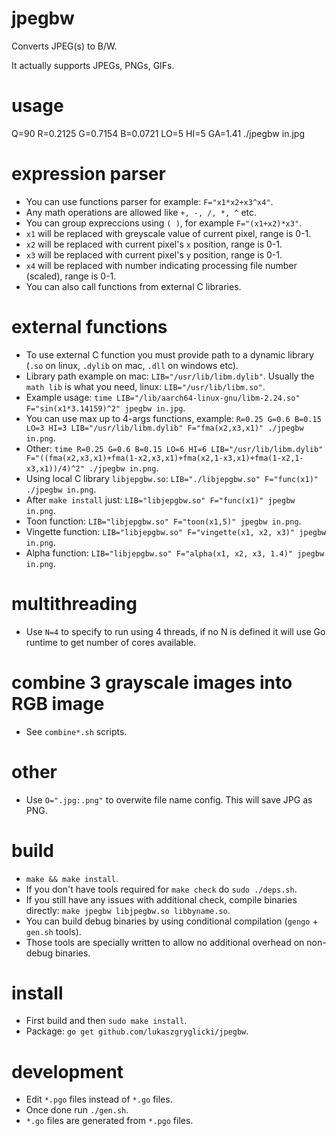 # jpegbw

Converts JPEG(s) to B/W.

It actually supports JPEGs, PNGs, GIFs.

# usage

Q=90 R=0.2125 G=0.7154 B=0.0721 LO=5 HI=5 GA=1.41 ./jpegbw in.jpg

# expression parser

- You can use functions parser for example: `F="x1*x2+x3^x4"`.
- Any math operations are allowed like `+, -, /, *, ^` etc.
- You can group expreccions using `( )`, for example `F="(x1+x2)*x3"`.
- `x1` will be replaced with greyscale value of current pixel, range is 0-1.
- `x2` will be replaced with current pixel's `x` position, range is 0-1.
- `x3` will be replaced with current pixel's `y` position, range is 0-1.
- `x4` will be replaced with number indicating processing file number (scaled), range is 0-1.
- You can also call functions from external C libraries.

# external functions

- To use external C function you must provide path to a dynamic library (`.so` on linux, `.dylib` on mac, `.dll` on windows etc).
- Library path example on mac: `LIB="/usr/lib/libm.dylib"`. Usually the `math lib` is what you need, linux: `LIB="/usr/lib/libm.so"`.
- Example usage: `time LIB="/lib/aarch64-linux-gnu/libm-2.24.so" F="sin(x1*3.14159)^2" jpegbw in.jpg`.
- You can use max up to 4-args functions, example: `R=0.25 G=0.6 B=0.15 LO=3 HI=3 LIB="/usr/lib/libm.dylib" F="fma(x2,x3,x1)" ./jpegbw in.png`.
- Other: `time R=0.25 G=0.6 B=0.15 LO=6 HI=6 LIB="/usr/lib/libm.dylib" F="((fma(x2,x3,x1)+fma(1-x2,x3,x1)+fma(x2,1-x3,x1)+fma(1-x2,1-x3,x1))/4)^2" ./jpegbw in.png`.
- Using local C library `libjepgbw.so`: `LIB="./libjepgbw.so" F="func(x1)" ./jpegbw in.png`.
- After `make install` just: `LIB="libjepgbw.so" F="func(x1)" jpegbw in.png`.
- Toon function: `LIB="libjepgbw.so" F="toon(x1,5)" jpegbw in.png`.
- Vingette function: `LIB="libjepgbw.so" F="vingette(x1, x2, x3)" jpegbw in.png`.
- Alpha function: `LIB="libjepgbw.so" F="alpha(x1, x2, x3, 1.4)" jpegbw in.png`.

# multithreading

- Use `N=4` to specify to run using 4 threads, if no N is defined it will use Go runtime to get number of cores available.

# combine 3 grayscale images into RGB image

- See `combine*.sh` scripts.

# other

- Use `O=".jpg:.png"` to overwite file name config. This will save JPG as PNG.

# build

- `make && make install`.
- If you don't have tools required for `make check` do `sudo ./deps.sh`.
- If you still have any issues with additional check, compile binaries directly: `make jpegbw libjpegbw.so libbyname.so`.
- You can build debug binaries by using conditional compilation (`gengo` + `gen.sh` tools).
- Those tools are specially written to allow no additional overhead on non-debug binaries.

# install

- First build and then `sudo make install`.
- Package: `go get github.com/lukaszgryglicki/jpegbw`.

# development
- Edit `*.pgo` files instead of `*.go` files.
- Once done run `./gen.sh`.
- `*.go` files are generated from `*.pgo` files.
